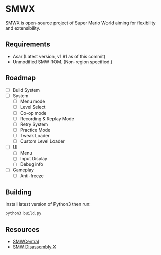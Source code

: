 # SMWX
SMWX is open-source project of Super Mario World aiming for flexibility and extensibility.

## Requirements
- Asar (Latest version, v1.91 as of this commit)
- Unmodified SMW ROM. (Non-region specified.)

## Roadmap
- [ ] Build System
- [ ] System
  - [ ] Menu mode
  - [ ] Level Select
  - [ ] Co-op mode
  - [ ] Recording & Replay Mode
  - [ ] Retry System
  - [ ] Practice Mode
  - [ ] Tweak Loader
  - [ ] Custom Level Loader
- [ ] UI
  - [ ] Menu
  - [ ] Input Display
  - [ ] Debug info
- [ ] Gameplay
  - [ ] Anti-freeze

## Building
Install latest version of Python3 then run:

```bash
python3 build.py
```

## Resources
- [SMWCentral](https://www.smwcentral.net)
- [SMW Disassembly X](https://github.com/IsoFrieze/SMWDisX)
